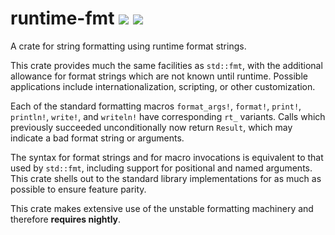 runtime-fmt [![](https://meritbadge.herokuapp.com/runtime-fmt)](https://crates.io/crates/runtime-fmt) [![](https://img.shields.io/badge/docs-online-2020ff.svg)](https://docs.rs/runtime-fmt)
==========

A crate for string formatting using runtime format strings.

This crate provides much the same facilities as `std::fmt`, with the
additional allowance for format strings which are not known until runtime.
Possible applications include internationalization, scripting, or other
customization.

Each of the standard formatting macros `format_args!`, `format!`,
`print!`, `println!`, `write!`, and `writeln!` have corresponding `rt_`
variants. Calls which previously succeeded unconditionally now return
`Result`, which may indicate a bad format string or arguments.

The syntax for format strings and for macro invocations is equivalent to
that used by `std::fmt`, including support for positional and named
arguments. This crate shells out to the standard library implementations
for as much as possible to ensure feature parity.

This crate makes extensive use of the unstable formatting machinery and
therefore **requires nightly**.
